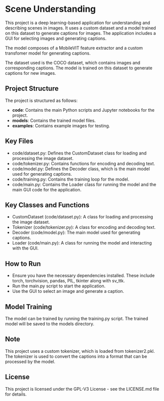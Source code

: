 # Scene Understanding

This project is a deep learning-based application for understanding and describing scenes in images. It uses a custom dataset and a model trained on this dataset to generate captions for images. The application includes a GUI for selecting images and generating captions.

The model composes of a MobileVIT feature extractor and a custom transfomer model for generating captions.

The dataset used is the COCO dataset, which contains images and corresponding captions. The model is trained on this dataset to generate captions for new images.

## Project Structure
The project is structured as follows:

* **code**: Contains the main Python scripts and Jupyter notebooks for the project.
* **models**: Contains the trained model files.
* **examples**: Contains example images for testing.

## Key Files
* code/dataset.py: Defines the CustomDataset class for loading and processing the image dataset.
* code/tokenizer.py: Contains functions for encoding and decoding text.
* code/model.py: Defines the Decoder class, which is the main model used for generating captions.
* code/training.py: Contains the training loop for the model.
* code/main.py: Contains the Loader class for running the model and the main GUI code for the application.

## Key Classes and Functions
* CustomDataset (code/dataset.py): A class for loading and processing the image dataset.
* Tokenizer (code/tokenizer.py): A class for encoding and decoding text.
* Decoder (code/model.py): The main model used for generating captions.
* Loader (code/main.py): A class for running the model and interacting with the GUI.

## How to Run
* Ensure you have the necessary dependencies installed. These include torch, torchvision, pandas, PIL, tkinter along with sv_ttk.
* Run the main.py script to start the application.
* Use the GUI to select an image and generate a caption.

## Model Training
The model can be trained by running the training.py script. The trained model will be saved to the models directory.

## Note
This project uses a custom tokenizer, which is loaded from tokenizer2.pkl. The tokenizer is used to convert the captions into a format that can be processed by the model.

## License 

This project is licensed under the GPL-V3 License - see the LICENSE.md file for details.